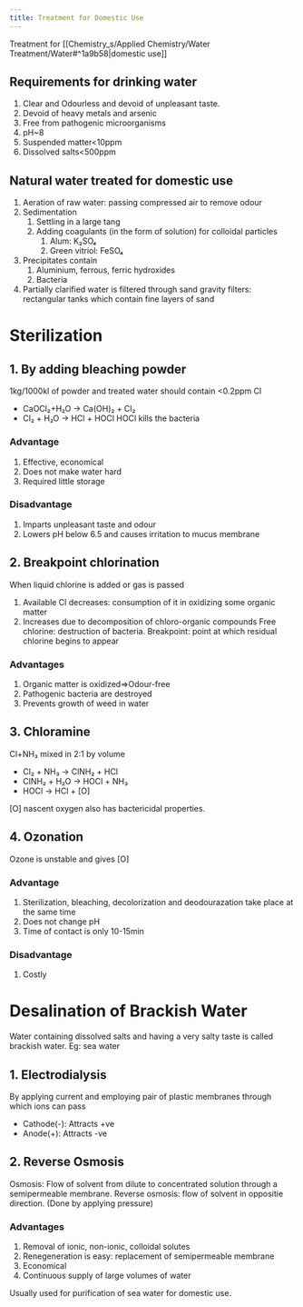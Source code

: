 ```yaml
---
title: Treatment for Domestic Use
---
```

Treatment for [[Chemistry_s/Applied Chemistry/Water Treatment/Water#^1a9b58|domestic use]]
## Requirements for drinking water
1. Clear and Odourless and devoid of unpleasant taste.
2. Devoid of heavy metals and arsenic
3. Free from pathogenic microorganisms
4. pH~8
5. Suspended matter<10ppm
6. Dissolved salts<500ppm

## Natural water treated for domestic use
1. Aeration of raw water: passing compressed air to remove odour
2. Sedimentation
	1. Settling in a large tang
	2. Adding coagulants (in the form of solution) for colloidal particles
		1. Alum: K₂SO₄
		2. Green vitriol: FeSO₄
3. Precipitates contain
	1. Aluminium, ferrous, ferric hydroxides
	2. Bacteria
3. Partially clarified water is filtered through sand gravity filters: rectangular tanks which contain fine layers of sand

# Sterilization

## 1. By adding bleaching powder
1kg/1000kl of powder and treated water should contain <0.2ppm Cl
* CaOCl₂+H₂O → Ca(OH)₂ + Cl₂
* Cl₂ + H₂O → HCl + HOCl
HOCl kills the bacteria

### Advantage
1. Effective, economical
2. Does not make water hard
3. Required little storage
### Disadvantage
1. Imparts unpleasant taste and odour
2. Lowers pH below 6.5 and causes irritation to mucus membrane

## 2. Breakpoint chlorination

When liquid chlorine is added or gas is passed
1. Available Cl decreases: consumption of it in oxidizing some organic matter
2. Increases due to decomposition of chloro-organic compounds
Free chlorine: destruction of bacteria.
Breakpoint: point at which residual chlorine begins to appear

### Advantages
1. Organic matter is oxidized⇒Odour-free
2. Pathogenic bacteria are destroyed
3. Prevents growth of weed in water

## 3. Chloramine

Cl+NH₃ mixed in 2:1 by volume
* Cl₂ + NH₃ → ClNH₂ + HCl
* ClNH₂ + H₂O → HOCl + NH₃
* HOCl → HCl + \[O\]

\[O\] nascent oxygen also has bactericidal properties.

## 4. Ozonation
Ozone is unstable and gives \[O\]

### Advantage
1. Sterilization, bleaching, decolorization and deodourazation take place at the same time
2. Does not change pH
3. Time of contact is only 10-15min

### Disadvantage
1. Costly

# Desalination of Brackish Water
Water containing dissolved salts and having a very salty taste is called brackish water. 
Eg: sea water
## 1. Electrodialysis

By applying current and employing pair of plastic membranes through which ions can pass
* Cathode(-): Attracts +ve
* Anode(+): Attracts -ve

## 2. Reverse Osmosis
Osmosis: Flow of solvent from dilute to concentrated solution through a semipermeable membrane.
Reverse osmosis: flow of solvent in oppositie direction.
(Done by applying pressure)

### Advantages
1. Removal of ionic, non-ionic, colloidal solutes
2. Renegeneration is easy: replacement of semipermeable membrane
3. Economical
4. Continuous supply of large volumes of water

Usually used for purification of sea water for domestic use.